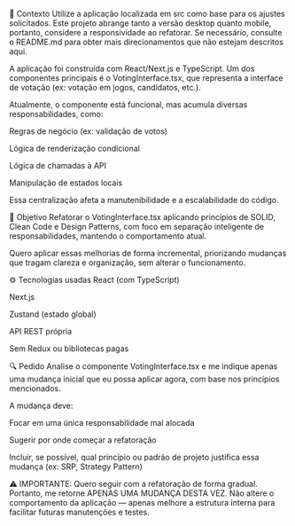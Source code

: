 🧠 Contexto
Utilize a aplicação localizada em src como base para os ajustes solicitados.
Este projeto abrange tanto a versão desktop quanto mobile, portanto, considere a responsividade ao refatorar.
Se necessário, consulte o README.md para obter mais direcionamentos que não estejam descritos aqui.

A aplicação foi construída com React/Next.js e TypeScript.
Um dos componentes principais é o VotingInterface.tsx, que representa a interface de votação (ex: votação em jogos, candidatos, etc.).

Atualmente, o componente está funcional, mas acumula diversas responsabilidades, como:

Regras de negócio (ex: validação de votos)

Lógica de renderização condicional

Lógica de chamadas à API

Manipulação de estados locais

Essa centralização afeta a manutenibilidade e a escalabilidade do código.

🎯 Objetivo
Refatorar o VotingInterface.tsx aplicando princípios de SOLID, Clean Code e Design Patterns, com foco em separação inteligente de responsabilidades, mantendo o comportamento atual.

Quero aplicar essas melhorias de forma incremental, priorizando mudanças que tragam clareza e organização, sem alterar o funcionamento.

⚙️ Tecnologias usadas
React (com TypeScript)

Next.js

Zustand (estado global)

API REST própria

Sem Redux ou bibliotecas pagas

🔍 Pedido
Analise o componente VotingInterface.tsx e me indique apenas uma mudança inicial que eu possa aplicar agora, com base nos princípios mencionados.

A mudança deve:

Focar em uma única responsabilidade mal alocada

Sugerir por onde começar a refatoração

Incluir, se possível, qual princípio ou padrão de projeto justifica essa mudança (ex: SRP, Strategy Pattern)

⚠️ IMPORTANTE:
Quero seguir com a refatoração de forma gradual. Portanto, me retorne APENAS UMA MUDANÇA DESTA VEZ.
Não altere o comportamento da aplicação — apenas melhore a estrutura interna para facilitar futuras manutenções e testes.

